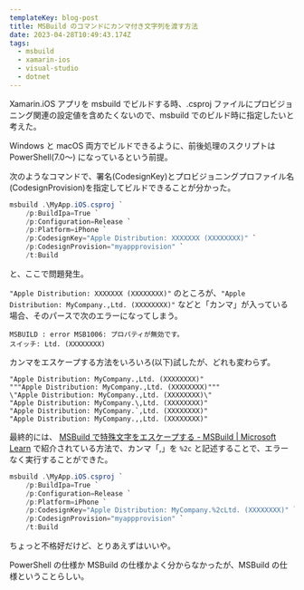 ```yaml
---
templateKey: blog-post
title: MSBuild のコマンドにカンマ付き文字列を渡す方法
date: 2023-04-28T10:49:43.174Z
tags:
  - msbuild
  - xamarin-ios
  - visual-studio
  - dotnet
---
```

Xamarin.iOS アプリを msbuild でビルドする時、.csproj ファイルにプロビジョニング関連の設定値を含めたくないので、msbuild でのビルド時に指定したいと考えた。

Windows と macOS 両方でビルドできるように、前後処理のスクリプトは PowerShell(7.0〜) になっているという前提。

次のようなコマンドで、署名(CodesignKey)とプロビジョニングプロファイル名(CodesignProvision)を指定してビルドできることが分かった。

```powershell
msbuild .\MyApp.iOS.csproj `
    /p:BuildIpa=True `
    /p:Configuration=Release `
    /p:Platform=iPhone `
    /p:CodesignKey="Apple Distribution: XXXXXXX (XXXXXXXX)" `
    /p:CodesignProvision="myappprovision" `
    /t:Build
```

と、ここで問題発生。

``"Apple Distribution: XXXXXXX (XXXXXXXX)"`` のところが、``"Apple Distribution: MyCompany.,Ltd. (XXXXXXXX)"`` などと「カンマ」が入っている場合、そのパースで次のエラーになってしまう。

```
MSBUILD : error MSB1006: プロパティが無効です。
スイッチ: Ltd. (XXXXXXXX)
```

カンマをエスケープする方法をいろいろ(以下)試したが、どれも変わらず。

```
"Apple Distribution: MyCompany.,Ltd. (XXXXXXXX)"
"""Apple Distribution: MyCompany.,Ltd. (XXXXXXXX)"""
\"Apple Distribution: MyCompany.,Ltd. (XXXXXXXX)\"
"Apple Distribution: MyCompany.\,Ltd. (XXXXXXXX)"
"Apple Distribution: MyCompany.`,Ltd. (XXXXXXXX)"
"Apple Distribution: MyCompany.,,Ltd. (XXXXXXXX)"
```

最終的には、 [MSBuild で特殊文字をエスケープする - MSBuild | Microsoft Learn](https://learn.microsoft.com/ja-jp/visualstudio/msbuild/how-to-escape-special-characters-in-msbuild?view=vs-2022#to-use-an-msbuild-special-character-as-a-literal-character) で紹介されている方法で、カンマ「,」を ``%2c`` と記述することで、エラーなく実行することができた。


```powershell
msbuild .\MyApp.iOS.csproj `
    /p:BuildIpa=True `
    /p:Configuration=Release `
    /p:Platform=iPhone `
    /p:CodesignKey="Apple Distribution: MyCompany.%2cLtd. (XXXXXXXX)" `
    /p:CodesignProvision="myappprovision" `
    /t:Build
```

ちょっと不格好だけど、とりあえずはいいや。

PowerShell の仕様か MSBuild の仕様かよく分からなかったが、MSBuild の仕様ということらしい。